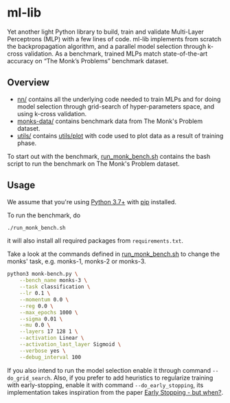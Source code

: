 # ml-lib
Yet another light Python library to build, train and validate Multi-Layer Perceptrons (MLP) with a few lines of code.
ml-lib implements from scratch the backpropagation algorithm, and a parallel model selection through k​-​cross validation.
As a benchmark, trained MLPs match state-of-the-art accuracy on “The Monk’s Problems” benchmark dataset.

## Overview

* [nn/](nn) contains all the underlying code needed to train MLPs and for doing model selection through grid-search of hyper-parameters space, and using k-cross validation.
* [monks-data/](monks-data) contains benchmark data from The Monk's Problem dataset.
* [utils/](utils) contains [utils/plot](utils/plot) with code used to plot data as a result of training phase.

To start out with the benchmark, [run_monk_bench.sh](run_monk_bench.sh) contains the bash script to run the benchmark on The Monk's Problem dataset.

## Usage

We assume that you're using [Python 3.7+](https://www.python.org/downloads/) with [pip](https://pip.pypa.io/en/stable/installing/) installed.

To run the benchmark, do

```bash
./run_monk_bench.sh
```

it will also install all required packages from ```requirements.txt```.

Take a look at the commands defined in [run_monk_bench.sh](run_monk_bench.sh) to change the monks' task, e.g. monks-1, monks-2 or monks-3.

```bash
python3 monk-bench.py \
    --bench_name monks-3 \
    --task classification \
    --lr 0.1 \
    --momentum 0.0 \
    --reg 0.0 \
    --max_epochs 1000 \
    --sigma 0.01 \
    --mu 0.0 \
    --layers 17 128 1 \
    --activation Linear \
    --activation_last_layer Sigmoid \
    --verbose yes \
    --debug_interval 100
```

If you also intend to run the model selection enable it through command ```--do_grid_search```. Also, if you prefer to add heuristics to regularize training with early-stopping, enable it with command ```--do_early_stopping```, its implementation takes inspiration from the paper [Early Stopping - but when?](https://page.mi.fu-berlin.de/prechelt/Biblio/stop_tricks1997.pdf).